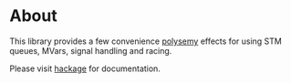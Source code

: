 # About

This library provides a few convenience [polysemy] effects for using STM queues, MVars, signal handling and racing.

Please visit [hackage] for documentation.

[polysemy]: https://hackage.haskell.org/package/polysemy
[hackage]: https://hackage.haskell.org/package/polysemy-conc

